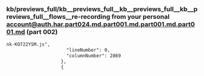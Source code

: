 ### kb/previews_full/kb__previews_full__kb__previews_full__kb__previews_full__flows__re-recording from your personal account@auth.har.part024.md.part001.md.part001.md.part001.md (part 002)

```md
nk-KO722YSM.js",
                      "lineNumber": 0,
                      "columnNumber": 2869
                    },
                    {
                      
```

```

